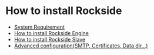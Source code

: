 # How to install Rockside

* [System Requirement]()
* [How to install Rockside Engine](install-rockside-engine.md)
* [How to install Rockside Slave](install-rockside-slave.md)
* [Advanced configuration(SMTP, Certificates, Data dir...)]()